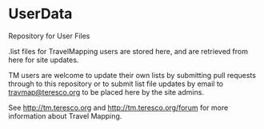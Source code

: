 # UserData
Repository for User Files

.list files for TravelMapping users are stored here, and are retrieved from here for site updates.

TM users are welcome to update their own lists by submitting pull requests through to this repository or to submit list file updates by email to travmap@teresco.org to be placed here by the site admins.

See http://tm.teresco.org and http://tm.teresco.org/forum for more information about Travel Mapping.
